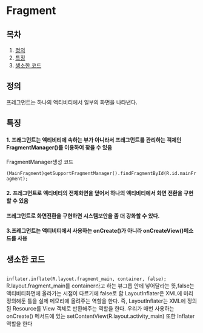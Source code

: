 Fragment
=====
## 목차
1. [정의](#-정의)
2. [특징](#-특징)
3. [생소한 코드](#-생소한-코드)

## 정의
프레그먼트는 하나의 액티비티에서 일부의 화면을 나타낸다.
## 특징
#### 1. 프래그먼트는 액티비티에 속하는 뷰가 아니라서 프래그먼트를 관리하는 객체인 FragmentManager()를 이용하여 찾을 수 있음  
FragmentManager생성 코드  
<code>
(MainFragment)getSupportFragmentManager().findFragmentById(R.id.mainFragment);
</code>  
#### 2. 프레그먼트로 액티비티의 전체화면을 덮어서 하나의 액티비티에서 화면 전환을 구현할 수 있음
#### 프레그먼트로 화면전환을 구현하면 시스템보안을 좀 더 강화할 수 있다.  
#### 3.프레그먼트는 액티비티에서 사용하는 onCreate()가 아니라 onCreateView()메소드를 사용  
## 생소한 코드  
<code>
inflater.inflate(R.layout.fragment_main, container, false);   
</code>  
R.layout.fragment_main를 container라고 하는 뷰그룹 안에 넣어달라는 뜻,false는 액티비티화면에 올라가는 시점이 다르기에 false로 함  
LayoutInflater은 XML에 미리 정의해둔 틀을 실제 메모리에 올려주는 역할을 한다. 즉, LayoutInflater는 XML에 정의된 Resource를 View 객체로 반환해주는 역할을 한다.  
우리가 매번 사용하는 onCreate() 메서드에 있는 setContentView(R.layout.activity_main) 또한 Inflater 역할을 한다
     
